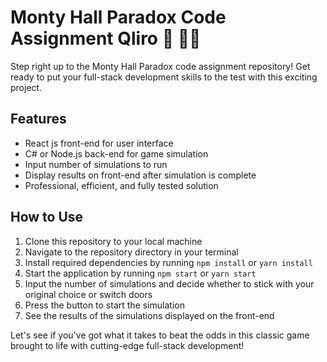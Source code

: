 # Monty Hall Paradox Code Assignment Qliro 🧠 🏄‍♂️

Step right up to the Monty Hall Paradox code assignment repository! Get ready to put your full-stack development skills to the test with this exciting project.

## Features
- React js front-end for user interface
- C# or Node.js back-end for game simulation
- Input number of simulations to run
- Display results on front-end after simulation is complete
- Professional, efficient, and fully tested solution

## How to Use
1. Clone this repository to your local machine
2. Navigate to the repository directory in your terminal
3. Install required dependencies by running `npm install` or `yarn install`
4. Start the application by running `npm start` or `yarn start`
5. Input the number of simulations and decide whether to stick with your original choice or switch doors
6. Press the button to start the simulation
7. See the results of the simulations displayed on the front-end

Let's see if you've got what it takes to beat the odds in this classic game brought to life with cutting-edge full-stack development!

